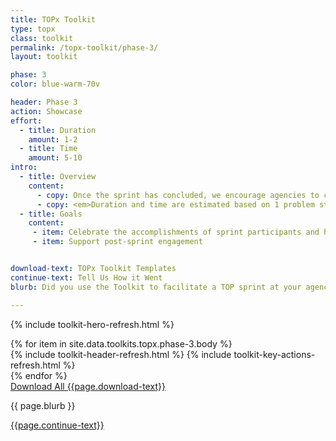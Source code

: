 ```yaml
---
title: TOPx Toolkit
type: topx
class: toolkit
permalink: /topx-toolkit/phase-3/
layout: toolkit

phase: 3
color: blue-warm-70v

header: Phase 3
action: Showcase
effort:
  - title: Duration
    amount: 1-2
  - title: Time
    amount: 5-10
intro:
  - title: Overview
    content:
      - copy: Once the sprint has concluded, we encourage agencies to celebrate the accomplishments of all participants. This could be by hosting an end-of-sprint event – whether large or small – or via agency-led communications to help others learn about the work completed in the sprint.
      - copy: <em>Duration and time are estimated based on 1 problem statement, an agency facilitation team of 2 - 4 individuals, and 3 - 5 tech teams (with a recommended maximum of 6).</em>
  - title: Goals
    content:
     - item: Celebrate the accomplishments of sprint participants and help get the word out about the products to potential end users, to ensure the work makes an impact
     - item: Support post-sprint engagement


download-text: TOPx Toolkit Templates
continue-text: Tell Us How it Went
blurb: Did you use the Toolkit to facilitate a TOP sprint at your agency?

---
```


{% include toolkit-hero-refresh.html %}
<section class="grid-container padding-y-8">
  <div class="grid-row">
    <div>
      {% for item in site.data.toolkits.topx.phase-3.body %}
        <div class="toolkit-section  margin-top-10">
          {% include toolkit-header-refresh.html %}
          {% include toolkit-key-actions-refresh.html %}
        </div>
      {% endfor %}
    </div>
  </div>
</section>
<section class="text-white bg-primary usa-section">
  <div class="grid-container">
    <div>
      <a href="{{ site.baseurl }}/assets/files/topx-resources/topx-toolkit-resources.zip" target="_blank"
          class="usa-button usa-button--inverse usa-button--outline margin-bottom-3 site-button">
          Download All {{page.download-text}}
      </a>
    </div>
    <p {% if data.title.class %}class="{{ data.title.class }}"{% endif %}>
      {{ page.blurb }}
    </p>
    <div>
      <a href="mailto:census.opportunityproject@census.gov?subject=My Experience With the TOPx Toolkit" target="_blank"
        class="usa-button usa-button--secondary site-button">
        {{page.continue-text}}
      </a>
    </div>
  </div>
</section>
